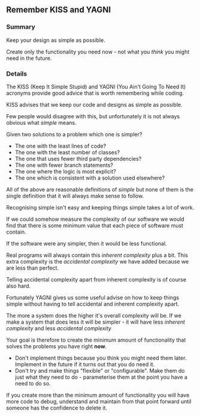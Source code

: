 ## Remember KISS and YAGNI

### Summary

Keep your design as simple as possible. 

Create only the functionality you need now - not what you *think* you might need in the future.

### Details

The KISS (Keep It Simple Stupid) and YAGNI (You Ain't Going To Need It) acronyms provide good advice that is worth remembering while coding.

KISS advises that we keep our code and designs as simple as possible.  

Few people would disagree with this, but unfortunately it is not always obvious what *simple* means.

Given two solutions to a problem which one is simpler?

* The one with the least lines of code?
* The one with the least number of classes?
* The one that uses fewer third party dependencies?
* The one with fewer branch statements?
* The one where the logic is most explicit?
* The one which is consistent with a solution used elsewhere?

All of the above are reasonable definitions of *simple* but none of them is the single definition that it will always make sense to follow.

Recognising simple isn't easy and keeping things simple takes a lot of work. 

If we could somehow measure the complexity of our software we would find that there is some minimum value that each piece of software must contain. 

If the software were any simpler, then it would be less functional. 

Real programs will always contain this *inherent complexity* plus a bit. This extra complexity is the *accidental complexity* we have added because we are less than perfect.  

Telling accidental complexity apart from inherent complexity is of course also hard. 

Fortunately YAGNI gives us some useful advise on how to keep things simple without having to tell accidental and inherent complexity apart.

The more a system does the higher it's overall complexity will be. If we make a system that does less it will be simpler - it will have less *inherent complexity* and less *accidental complexity*

Your goal is therefore to create the minimum amount of functionality that solves the problems you have right **now**.

* Don't implement things because you think you might need them later. Implement in the future if it turns out that you do need it.
* Don't try and make things "flexible" or "configurable". Make them do just what they need to do - parameterise them at the point you have a need to do so.

If you create more than the minimum amount of functionality you will have more code to debug, understand and maintain from that point forward until someone has the confidence to delete it.

